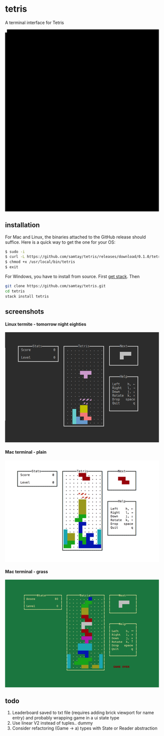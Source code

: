 # tetris

A terminal interface for Tetris

![terminal-gif](./docs/img/play.gif)

## installation

For Mac and Linux, the binaries attached to the GitHub release should suffice.
Here is a quick way to get the one for your OS:
```bash
$ sudo -i
$ curl -L https://github.com/samtay/tetris/releases/download/0.1.0/tetris-`uname -s`-`uname -m` > /usr/local/bin/tetris
$ chmod +x /usr/local/bin/tetris
$ exit
```

For Windows, you have to install from source. First [get stack](https://docs.haskellstack.org/en/stable/README/#how-to-install). Then
```bash
git clone https://github.com/samtay/tetris.git
cd tetris
stack install tetris
```

## screenshots

#### Linux termite - tomorrow night eighties
![linux-tomorrow-night-80s](./docs/img/linux_tomorrow_night_80s.png)
#### Mac terminal - plain
![mac-terminal-plain](./docs/img/mac_plain.png)
#### Mac terminal - grass
![mac-terminal-grass](./docs/img/mac_grass.png)

## todo

1. Leaderboard saved to txt file (requires adding brick viewport for name entry)
and probably wrapping game in a ui state type
2. Use linear V2 instead of tuples.. dummy
3. Consider refactoring (Game -> a) types with State or Reader abstraction
